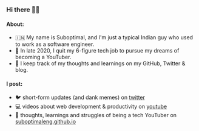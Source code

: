### Hi there 👋🏾

#### About:
- 🇮🇳 My name is Suboptimal, and I'm just a typical Indian guy who used to work as a software engineer.
- 💫 In late 2020, I quit my 6-figure tech job to pursue my dreams of becoming a YouTuber.
- 🧠 I keep track of my thoughts and learnings on my GitHub, Twitter & blog.

#### I post:
- 🐦 short-form updates (and dank memes) on [twitter](https://twitter.com/SuboptimalEng)
- 💻 videos about web development & productivity on [youtube](https://youtube.com/SuboptimalEng)
- 📖 thoughts, learnings and struggles of being a tech YouTuber on [suboptimaleng.github.io](https://suboptimaleng.github.io)

<!--
**SuboptimalEng/SuboptimalEng** is a ✨ _special_ ✨ repository because its `README.md` (this file) appears on your GitHub profile.

Here are some ideas to get you started:

- 🔭 I’m currently working on ...
- 🌱 I’m currently learning ...
- 👯 I’m looking to collaborate on ...
- 🤔 I’m looking for help with ...
- 💬 Ask me about ...
- 📫 How to reach me: ...
- 😄 Pronouns: ...
- ⚡ Fun fact: ...
-->

